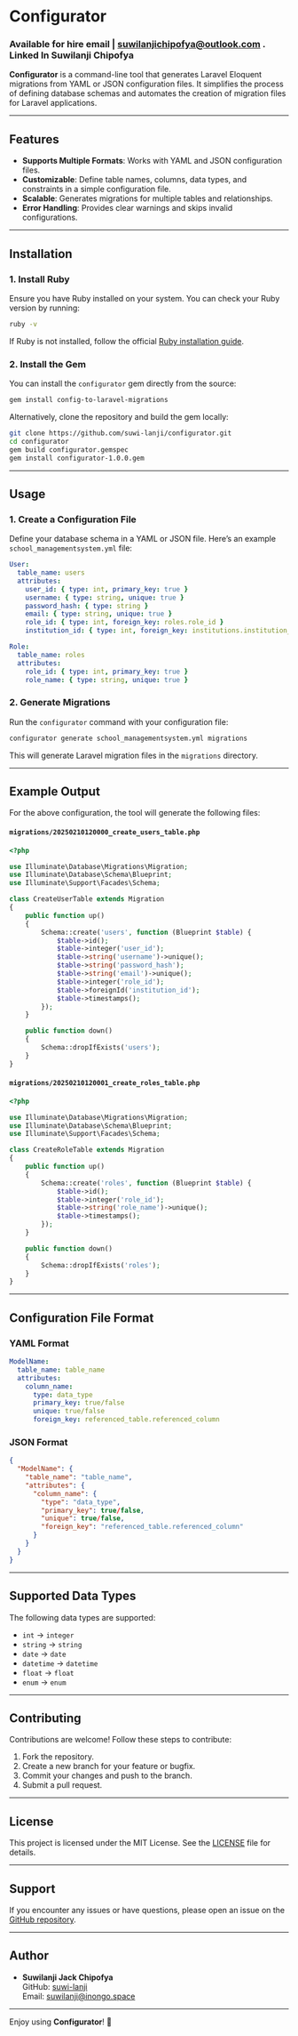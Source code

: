 # Configurator

### Available for hire email | suwilanjichipofya@outlook.com . Linked In Suwilanji Chipofya

**Configurator** is a command-line tool that generates Laravel Eloquent migrations from YAML or JSON configuration files. It simplifies the process of defining database schemas and automates the creation of migration files for Laravel applications.

---

## Features

- **Supports Multiple Formats**: Works with YAML and JSON configuration files.
- **Customizable**: Define table names, columns, data types, and constraints in a simple configuration file.
- **Scalable**: Generates migrations for multiple tables and relationships.
- **Error Handling**: Provides clear warnings and skips invalid configurations.

---

## Installation

### 1. Install Ruby

Ensure you have Ruby installed on your system. You can check your Ruby version by running:

```bash
ruby -v
```

If Ruby is not installed, follow the official [Ruby installation guide](https://www.ruby-lang.org/en/documentation/installation/).

### 2. Install the Gem

You can install the `configurator` gem directly from the source:

```bash
gem install config-to-laravel-migrations
```

Alternatively, clone the repository and build the gem locally:

```bash
git clone https://github.com/suwi-lanji/configurator.git
cd configurator
gem build configurator.gemspec
gem install configurator-1.0.0.gem
```

---

## Usage

### 1. Create a Configuration File

Define your database schema in a YAML or JSON file. Here’s an example `school_managementsystem.yml` file:

```yaml
User:
  table_name: users
  attributes:
    user_id: { type: int, primary_key: true }
    username: { type: string, unique: true }
    password_hash: { type: string }
    email: { type: string, unique: true }
    role_id: { type: int, foreign_key: roles.role_id }
    institution_id: { type: int, foreign_key: institutions.institution_id }

Role:
  table_name: roles
  attributes:
    role_id: { type: int, primary_key: true }
    role_name: { type: string, unique: true }
```

### 2. Generate Migrations

Run the `configurator` command with your configuration file:

```bash
configurator generate school_managementsystem.yml migrations
```

This will generate Laravel migration files in the `migrations` directory.

---

## Example Output

For the above configuration, the tool will generate the following files:

#### `migrations/20250210120000_create_users_table.php`

```php
<?php

use Illuminate\Database\Migrations\Migration;
use Illuminate\Database\Schema\Blueprint;
use Illuminate\Support\Facades\Schema;

class CreateUserTable extends Migration
{
    public function up()
    {
        Schema::create('users', function (Blueprint $table) {
            $table->id();
            $table->integer('user_id');
            $table->string('username')->unique();
            $table->string('password_hash');
            $table->string('email')->unique();
            $table->integer('role_id');
            $table->foreignId('institution_id');
            $table->timestamps();
        });
    }

    public function down()
    {
        Schema::dropIfExists('users');
    }
}
```

#### `migrations/20250210120001_create_roles_table.php`

```php
<?php

use Illuminate\Database\Migrations\Migration;
use Illuminate\Database\Schema\Blueprint;
use Illuminate\Support\Facades\Schema;

class CreateRoleTable extends Migration
{
    public function up()
    {
        Schema::create('roles', function (Blueprint $table) {
            $table->id();
            $table->integer('role_id');
            $table->string('role_name')->unique();
            $table->timestamps();
        });
    }

    public function down()
    {
        Schema::dropIfExists('roles');
    }
}
```

---

## Configuration File Format

### YAML Format

```yaml
ModelName:
  table_name: table_name
  attributes:
    column_name:
      type: data_type
      primary_key: true/false
      unique: true/false
      foreign_key: referenced_table.referenced_column
```

### JSON Format

```json
{
  "ModelName": {
    "table_name": "table_name",
    "attributes": {
      "column_name": {
        "type": "data_type",
        "primary_key": true/false,
        "unique": true/false,
        "foreign_key": "referenced_table.referenced_column"
      }
    }
  }
}
```

---

## Supported Data Types

The following data types are supported:

- `int` → `integer`
- `string` → `string`
- `date` → `date`
- `datetime` → `datetime`
- `float` → `float`
- `enum` → `enum`

---

## Contributing

Contributions are welcome! Follow these steps to contribute:

1. Fork the repository.
2. Create a new branch for your feature or bugfix.
3. Commit your changes and push to the branch.
4. Submit a pull request.

---

## License

This project is licensed under the MIT License. See the [LICENSE](LICENSE) file for details.

---

## Support

If you encounter any issues or have questions, please open an issue on the [GitHub repository](https://github.com/suwi-lanji/configurator/issues).

---

## Author

- **Suwilanji Jack Chipofya**  
  GitHub: [suwi-lanji](https://github.com/suwi-lanji)  
  Email: suwilanji@inongo.space

---

Enjoy using **Configurator**! 🚀
